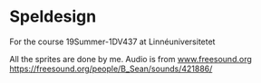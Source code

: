 # Speldesign

For the course 19Summer-1DV437 at Linnéuniversitetet

All the sprites are done by me.
Audio is from www.freesound.org
  https://freesound.org/people/B_Sean/sounds/421886/
  
